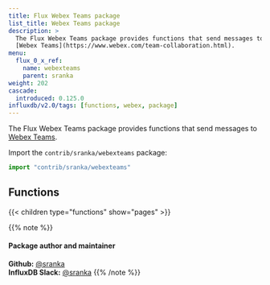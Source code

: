 ```yaml
---
title: Flux Webex Teams package
list_title: Webex Teams package
description: >
  The Flux Webex Teams package provides functions that send messages to
  [Webex Teams](https://www.webex.com/team-collaboration.html).
menu:
  flux_0_x_ref:
    name: webexteams
    parent: sranka
weight: 202
cascade:
  introduced: 0.125.0
influxdb/v2.0/tags: [functions, webex, package]
---
```


The Flux Webex Teams package provides functions that send messages to
[Webex Teams](https://www.webex.com/team-collaboration.html).

Import the `contrib/sranka/webexteams` package:

```js
import "contrib/sranka/webexteams"
```

## Functions

{{< children type="functions" show="pages" >}}

{{% note %}}
#### Package author and maintainer
**Github:** [@sranka](https://github.com/sranka)  
**InfluxDB Slack:** [@sranka](https://influxdata.com/slack)
{{% /note %}}
